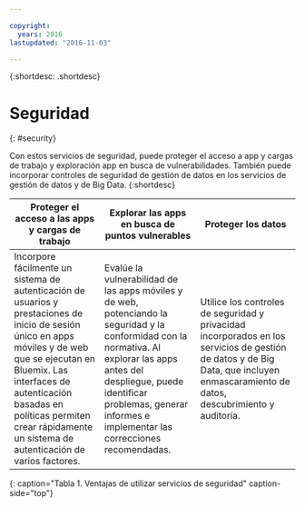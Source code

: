 ```yaml
---

copyright:
  years: 2016
lastupdated: "2016-11-03"

---
```



{:shortdesc: .shortdesc}


# Seguridad
{: #security}

Con estos servicios de seguridad, puede proteger el acceso a app y cargas de trabajo y exploración app en busca de vulnerabilidades. También puede incorporar controles de seguridad de gestión de datos en los servicios de gestión de datos y de Big Data.
{:shortdesc}


Proteger el acceso a las apps y cargas de trabajo | Explorar las apps en busca de puntos vulnerables | Proteger los datos
---- | ---- | ----
Incorpore fácilmente un sistema de autenticación de usuarios y prestaciones de inicio de sesión único en apps móviles y de web que se ejecutan en Bluemix. Las interfaces de autenticación basadas en políticas permiten crear rápidamente un sistema de autenticación de varios factores. | Evalúe la vulnerabilidad de las apps móviles y de web, potenciando la seguridad y la conformidad con la normativa. Al explorar las apps antes del despliegue, puede identificar problemas, generar informes e implementar las correcciones recomendadas. | Utilice los controles de seguridad y privacidad incorporados en los servicios de gestión de datos y de Big Data, que incluyen enmascaramiento de datos, descubrimiento y auditoría.
{: caption="Tabla 1. Ventajas de utilizar servicios de seguridad" caption-side="top"}
